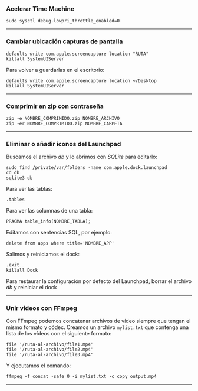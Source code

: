 ### Acelerar Time Machine
~~~
sudo sysctl debug.lowpri_throttle_enabled=0
~~~

---

### Cambiar ubicación capturas de pantalla
~~~
defaults write com.apple.screencapture location "RUTA"
killall SystemUIServer
~~~
Para volver a guardarlas en el escritorio:
~~~
defaults write com.apple.screencapture location ~/Desktop
killall SystemUIServer
~~~

---

### Comprimir en zip con contraseña
~~~
zip -e NOMBRE_COMPRIMIDO.zip NOMBRE_ARCHIVO
zip -er NOMBRE_COMPRIMIDO.zip NOMBRE_CARPETA
~~~

---

### Eliminar o añadir iconos del Launchpad
Buscamos el archivo *db* y lo abrimos con *SQLite* para editarlo:
~~~
sudo find /private/var/folders -name com.apple.dock.launchpad
cd db
sqlite3 db
~~~
Para ver las tablas:
~~~
.tables
~~~
Para ver las columnas de una tabla:
~~~
PRAGMA table_info(NOMBRE_TABLA);
~~~
Editamos con sentencias SQL, por ejemplo:
~~~
delete from apps where title='NOMBRE_APP'
~~~
Salimos y reiniciamos el dock:
~~~
.exit
killall Dock
~~~
Para restaurar la configuración por defecto del Launchpad, borrar el archivo *db* y reiniciar el dock

---

### Unir vídeos con FFmpeg
Con FFmpeg podemos concatenar archivos de vídeo siempre que tengan el mismo formato y códec.
Creamos un archivo `mylist.txt` que contenga una lista de los vídeos con el siguiente formato:
~~~
file '/ruta-al-archivo/file1.mp4'
file '/ruta-al-archivo/file2.mp4'
file '/ruta-al-archivo/file3.mp4'
~~~
Y ejecutamos el comando:
~~~
ffmpeg -f concat -safe 0 -i mylist.txt -c copy output.mp4
~~~

---

